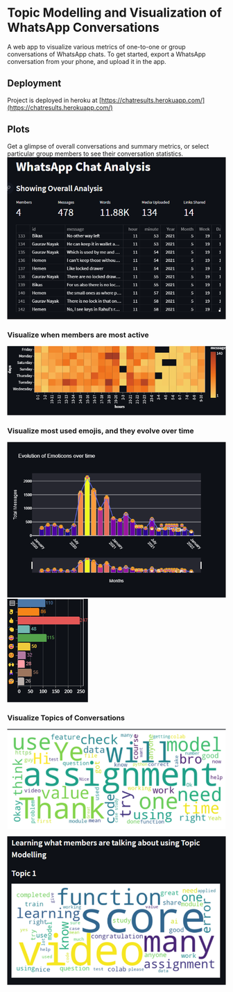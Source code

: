 # Topic Modelling and Visualization of WhatsApp Conversations

A web app to visualize various metrics of one-to-one or group conversations of WhatsApp chats. To get started, export a WhatsApp conversation from your phone, and upload it in the app.

## Deployment
Project is deployed in heroku at [https://chatresults.herokuapp.com/](https://chatresults.herokuapp.com/)

## Plots
Get a glimpse of overall conversations and summary metrics, or select particular group members to see their conversation statistics.
![figures/overall_analysis.png](figures/overall_analysis.png)

### Visualize when members are most active

![figures/activity_map.png](figures/activity_map.png)

### Visualize most used emojis, and they evolve over time
![figures/evolution_of_emojis_over_time.png](figures/evolution_of_emojis_over_time.png)
![figures/most_common_emojis.png](figures/most_common_emojis.png)

### Visualize Topics of Conversations

![figures/wordcloud.png](figures/wordcloud.png)

![figures/topic_modelling.png](figures/topic_modelling.png)

